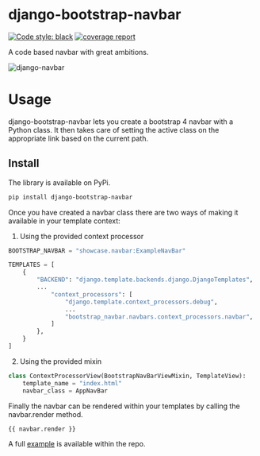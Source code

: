 # django-bootstrap-navbar

[![Code style: black](https://img.shields.io/badge/code%20style-black-000000.svg)](https://github.com/ambv/black)
[![coverage report](https://gitlab.com/BradleyKirton/django-bootstrap-navbar/badges/master/coverage.svg?job=test)](https://gitlab.com/BradleyKirton/django-bootstrap-navbar/)

A code based navbar with great ambitions.

![django-navbar](./example.png "made with django-bootstrap-navbar and <3")

# Usage

django-bootstrap-navbar lets you create a bootstrap 4 navbar with a Python class. It then takes care of setting the active class on the appropriate link based on the current path.

## Install

The library is available on PyPi.

```bash
pip install django-bootstrap-navbar
```

Once you have created a navbar class there are two ways of making it available in your template context:

1. Using the provided context processor

```python
BOOTSTRAP_NAVBAR = "showcase.navbar:ExampleNavBar"

TEMPLATES = [
    {
        "BACKEND": "django.template.backends.django.DjangoTemplates",
        ...
            "context_processors": [
                "django.template.context_processors.debug",
                ...
                "bootstrap_navbar.navbars.context_processors.navbar",
            ]
        },
    }
]
```

2. Using the provided mixin
```python
class ContextProcessorView(BootstrapNavBarViewMixin, TemplateView):
    template_name = "index.html"
    navbar_class = AppNavBar
```

Finally the navbar can be rendered within your templates by calling the navbar.render method.

```html
{{ navbar.render }}
```

A full [example](./bootstrap_navbar/examples/) is available within the repo.
